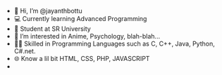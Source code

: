 - 👋 Hi, I’m @jayanthbottu
- 💻 Currently learning Advanced Programming
- 🏫 Student at SR University
- 👀 I’m interested in Anime, Psychology, blah-blah...
- 👨‍💻 Skilled in Programming Languages such as C, C++, Java, Python, C#.net.
- 🌐 Know a lil bit HTML, CSS, PHP, JAVASCRIPT
- 
<!---
jayanthbottu/jayanthbottu is a ✨ special ✨ repository because its `README.md` (this file) appears on your GitHub profile.
You can click the Preview link to take a look at your changes.
--->
